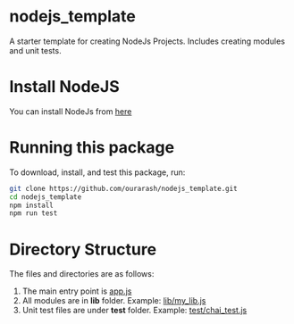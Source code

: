 # nodejs_template
A starter template for creating NodeJs Projects. Includes creating modules and unit tests.

# Install NodeJS
You can install NodeJs from [here](https://nodejs.org/en/download/)

# Running this package

To download, install, and test this package, run:

```bash
git clone https://github.com/ourarash/nodejs_template.git
cd nodejs_template
npm install
npm run test
```

# Directory Structure
The files and directories are as follows:

1. The main entry point is [app.js](app.js)
2. All modules are in **lib** folder. Example: [lib/my_lib.js](lib/my_lib.js)
3. Unit test files are under **test** folder. Example: [test/chai_test.js](test/chai_test.js)